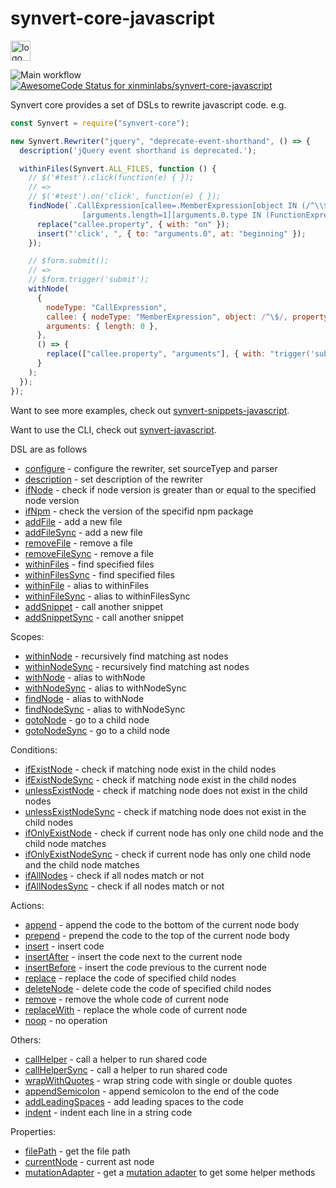  # synvert-core-javascript

<img src="https://synvert.net/img/logo_96.png" alt="logo" width="32" height="32" />

![Main workflow](https://github.com/xinminlabs/synvert-core-javascript/actions/workflows/main.yml/badge.svg)
[![AwesomeCode Status for xinminlabs/synvert-core-javascript](https://awesomecode.io/projects/24366d99-29b2-407f-a7b8-9773e59f8cd0/status)](https://awesomecode.io/repos/xinminlabs/synvert-core-javascript)

Synvert core provides a set of DSLs to rewrite javascript code. e.g.

```javascript
const Synvert = require("synvert-core");

new Synvert.Rewriter("jquery", "deprecate-event-shorthand", () => {
  description('jQuery event shorthand is deprecated.');

  withinFiles(Synvert.ALL_FILES, function () {
    // $('#test').click(function(e) { });
    // =>
    // $('#test').on('click', function(e) { });
    findNode(`.CallExpression[callee=.MemberExpression[object IN (/^\\$/ /^jQuery/)][property=click]]
                [arguments.length=1][arguments.0.type IN (FunctionExpression ArrowFunctionExpression)]`, () => {
      replace("callee.property", { with: "on" });
      insert("'click', ", { to: "arguments.0", at: "beginning" });
    });

    // $form.submit();
    // =>
    // $form.trigger('submit');
    withNode(
      {
        nodeType: "CallExpression",
        callee: { nodeType: "MemberExpression", object: /^\$/, property: 'submit' },
        arguments: { length: 0 },
      },
      () => {
        replace(["callee.property", "arguments"], { with: "trigger('submit')" });
      }
    );
  });
});
```

Want to see more examples, check out [synvert-snippets-javascript](https://github.com/xinminlabs/synvert-snippets-javascript).

Want to use the CLI, check out [synvert-javascript](https://github.com/xinminlabs/synvert-javascript).

DSL are as follows

* [configure](https://xinminlabs.github.io/synvert-core-javascript/Rewriter.html#configure) - configure the rewriter, set sourceTyep and parser
* [description](https://xinminlabs.github.io/synvert-core-javascript/Rewriter.html#description) - set description of the rewriter
* [ifNode](https://xinminlabs.github.io/synvert-core-javascript/Rewriter.html#ifNode) - check if node version is greater than or equal to the specified node version
* [ifNpm](https://xinminlabs.github.io/synvert-core-javascript/Rewriter.html#ifNpm) - check the version of the specifid npm package
* [addFile](https://xinminlabs.github.io/synvert-core-javascript/Rewriter.html#addFile) - add a new file
* [addFileSync](https://xinminlabs.github.io/synvert-core-javascript/Rewriter.html#addFileSync) - add a new file
* [removeFile](https://xinminlabs.github.io/synvert-core-javascript/Rewriter.html#removeFile) - remove a file
* [removeFileSync](https://xinminlabs.github.io/synvert-core-javascript/Rewriter.html#removeFileSync) - remove a file
* [withinFiles](https://xinminlabs.github.io/synvert-core-javascript/Rewriter.html#withinFiles) - find specified files
* [withinFilesSync](https://xinminlabs.github.io/synvert-core-javascript/Rewriter.html#withinFilesSync) - find specified files
* [withinFile](https://xinminlabs.github.io/synvert-core-javascript/Rewriter.html#withinFile) - alias to withinFiles
* [withinFileSync](https://xinminlabs.github.io/synvert-core-javascript/Rewriter.html#withinFileSync) - alias to withinFilesSync
* [addSnippet](https://xinminlabs.github.io/synvert-core-javascript/Rewriter.html#addSnippet) - call another snippet
* [addSnippetSync](https://xinminlabs.github.io/synvert-core-javascript/Rewriter.html#addSnippetSync) - call another snippet

Scopes:

* [withinNode](https://xinminlabs.github.io/synvert-core-javascript/Instance.html#withinNode) - recursively find matching ast nodes
* [withinNodeSync](https://xinminlabs.github.io/synvert-core-javascript/Instance.html#withinNodeSync) - recursively find matching ast nodes
* [withNode](https://xinminlabs.github.io/synvert-core-javascript/Instance.html#withNode) - alias to withNode
* [withNodeSync](https://xinminlabs.github.io/synvert-core-javascript/Instance.html#withNodeSync) - alias to withNodeSync
* [findNode](https://xinminlabs.github.io/synvert-core-javascript/Instance.html#findNode) - alias to withNode
* [findNodeSync](https://xinminlabs.github.io/synvert-core-javascript/Instance.html#findNodeSync) - alias to withNodeSync
* [gotoNode](https://xinminlabs.github.io/synvert-core-javascript/Instance.html#gotoNode) - go to a child node
* [gotoNodeSync](https://xinminlabs.github.io/synvert-core-javascript/Instance.html#gotoNodeSync) - go to a child node

Conditions:

* [ifExistNode](https://xinminlabs.github.io/synvert-core-javascript/Instance.html#ifExistNode) - check if matching node exist in the child nodes
* [ifExistNodeSync](https://xinminlabs.github.io/synvert-core-javascript/Instance.html#ifExistNodeSync) - check if matching node exist in the child nodes
* [unlessExistNode](https://xinminlabs.github.io/synvert-core-javascript/Instance.html#unlessExistNode) - check if matching node does not exist in the child nodes
* [unlessExistNodeSync](https://xinminlabs.github.io/synvert-core-javascript/Instance.html#unlessExistNodeSync) - check if matching node does not exist in the child nodes
* [ifOnlyExistNode](https://xinminlabs.github.io/synvert-core-javascript/Instance.html#ifOnlyExistNode) - check if current node has only one child node and the child node matches
* [ifOnlyExistNodeSync](https://xinminlabs.github.io/synvert-core-javascript/Instance.html#ifOnlyExistNodeSync) - check if current node has only one child node and the child node matches
* [ifAllNodes](https://xinminlabs.github.io/synvert-core-javascript/Instance.html#ifAlNodes) - check if all nodes match or not
* [ifAllNodesSync](https://xinminlabs.github.io/synvert-core-javascript/Instance.html#ifAlNodesSync) - check if all nodes match or not

Actions:

* [append](https://xinminlabs.github.io/synvert-core-javascript/Instance.html#append) - append the code to the bottom of the current node body
* [prepend](https://xinminlabs.github.io/synvert-core-javascript/Instance.html#prepend) - prepend the code to the top of the current node body
* [insert](https://xinminlabs.github.io/synvert-core-javascript/Instance.html#insert) - insert code
* [insertAfter](https://xinminlabs.github.io/synvert-core-javascript/Instance.html#insertAfter) - insert the code next to the current node
* [insertBefore](https://xinminlabs.github.io/synvert-core-javascript/Instance.html#insertBefore) - insert the code previous to the current node
* [replace](https://xinminlabs.github.io/synvert-core-javascript/Instance.html#replace) - replace the code of specified child nodes
* [deleteNode](https://xinminlabs.github.io/synvert-core-javascript/Instance#deleteNode) - delete code the code of specified child nodes
* [remove](https://xinminlabs.github.io/synvert-core-javascript/Instance.html#remove) - remove the whole code of current node
* [replaceWith](https://xinminlabs.github.io/synvert-core-javascript/Instance.html#replaceWith) - replace the whole code of current node
* [noop](https://xinminlabs.github.io/synvert-core-javascript/Instance.html#noop) - no operation

Others:

* [callHelper](https://xinminlabs.github.io/synvert-core-javascript/Instance.html#callHelper) - call a helper to run shared code
* [callHelperSync](https://xinminlabs.github.io/synvert-core-javascript/Instance.html#callHelperSync) - call a helper to run shared code
* [wrapWithQuotes](https://xinminlabs.github.io/synvert-core-javascript/Instance.html#wrapWithQuotes) - wrap string code with single or double quotes
* [appendSemicolon](https://xinminlabs.github.io/synvert-core-javascript/Instance.html#appendSemicolon) - append semicolon to the end of the code
* [addLeadingSpaces](https://xinminlabs.github.io/synvert-core-javascript/Instance.html#addLeadingSpaces) - add leading spaces to the code
* [indent](https://xinminlabs.github.io/synvert-core-javascript/Instance.html#indent) - indent each line in a string code

Properties:
* [filePath](https://xinminlabs.github.io/synvert-core-javascript/Instance.html#filePath) - get the file path
* [currentNode](https://xinminlabs.github.io/synvert-core-javascript/Instance.html#currentNode) - current ast node
* [mutationAdapter](https://xinminlabs.github.io/synvert-core-javascript/Instance.html#mutationAdapter) - get a [mutation adapter](https://github.com/xinminlabs/node-mutation-javascript/blob/main/src/adapter.ts) to get some helper methods
